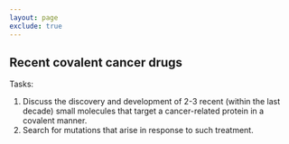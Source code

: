 ```yaml
---
layout: page
exclude: true
---
```


## Recent covalent cancer drugs

Tasks:

1. Discuss the discovery and development of 2-3 recent (within the last decade) small molecules that target a cancer-related protein in a covalent manner.
2. Search for mutations that arise in response to such treatment. 